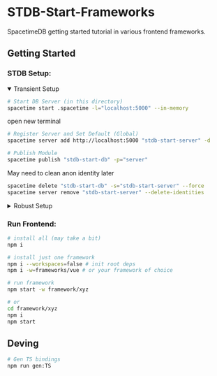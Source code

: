 # STDB-Start-Frameworks
SpacetimeDB getting started tutorial in various frontend frameworks.

<!-- 
  NOTE: 
    i wonder if it makes sense to use a local .spacetime/
    directory for developing. Sandboxed from other projects
    and easy to test from scratch (just delete & regen).
    I'll give it a shot just to try it and see how it goes.
-->

## Getting Started

### STDB Setup:

<details open>
<summary> Transient Setup </summary>
<!-- kinda hoped this would work...
  ```sh
  # Start DB Server (in this directory)
  spacetime start .spacetime -l="localhost:5000" --in-memory
  ```
  open new terminal 
  ```sh
  # Publish Module
  spacetime publish "stdb-start" -s="http://localhost:5000" --project-path server -a
  ```
-->

```sh
# Start DB Server (in this directory)
spacetime start .spacetime -l="localhost:5000" --in-memory
```
open new terminal 
```sh
# Register Server and Set Default (Global)
spacetime server add http://localhost:5000 "stdb-start-server" -d

# Publish Module
spacetime publish "stdb-start-db" -p="server"
```

May need to clean anon identity later
```sh
spacetime delete "stdb-start-db" -s="stdb-start-server" --force
spacetime server remove "stdb-start-server" --delete-identities
```
</details>

<details>
<summary> Robust Setup </summary>

```sh
# start Server
spacetime start .spacetime -l="localhost:5000" 
```

open new terminal 

```sh
# Register Server and Set Default (Global)
spacetime server add http://localhost:5000 "stdb-start-server" -d

# Fingerprint (Remove potentially obsolete identities)
# spacetime server fingerprint -I

# Create Identity on Server and Set Default
spacetime identity new -s="stdb-start-server" -n="stdb-start-owner" -d --no-email

# Publish Module
spacetime publish "stdb-start-db" --project-path server
```

</details>


### Run Frontend:
```sh
# install all (may take a bit)
npm i

# install just one framework
npm i --workspaces=false # init root deps
npm i -w=frameworks/vue # or your framework of choice

# run framework
npm start -w framework/xyz

# or
cd framework/xyz 
npm i 
npm start
```


## Deving
```sh
# Gen TS bindings
npm run gen:TS
```
